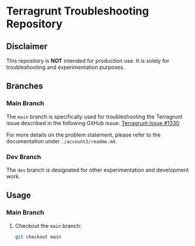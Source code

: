 # Terragrunt Troubleshooting Repository

## Disclaimer
This repository is **NOT** intended for production use. It is solely for troubleshooting and experimentation purposes.

## Branches

### Main Branch
The `main` branch is specifically used for troubleshooting the Terragrunt issue described in the following GitHub issue:
[Terragrunt Issue #1330](https://github.com/gruntwork-io/terragrunt/issues/1330)

For more details on the problem statement, please refer to the documentation under `./account2/readme.md`.

### Dev Branch
The `dev` branch is designated for other experimentation and development work.

## Usage

### Main Branch
1. Checkout the `main` branch:
   ```sh
   git checkout main
   ```


